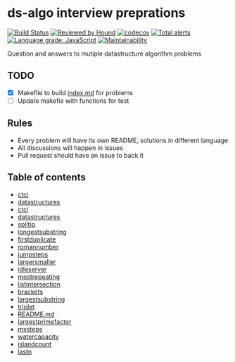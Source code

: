 # ds-algo interview preprations
[![Build Status](https://travis-ci.com/sarathsp06/dsalgogym.svg?branch=master)](https://travis-ci.com/sarathsp06/dsalgogym) [![Reviewed by Hound](https://img.shields.io/badge/Reviewed_by-Hound-8E64B0.svg)](https://houndci.com) [![codecov](https://codecov.io/gh/sarathsp06/dsalgogym/branch/master/graph/badge.svg)](https://codecov.io/gh/sarathsp06/dsalgogym) [![Total alerts](https://img.shields.io/lgtm/alerts/g/sarathsp06/dsalgogym.svg?logo=lgtm&logoWidth=18)](https://lgtm.com/projects/g/sarathsp06/dsalgogym/alerts/) [![Language grade: JavaScript](https://img.shields.io/lgtm/grade/javascript/g/sarathsp06/dsalgogym.svg?logo=lgtm&logoWidth=18)](https://lgtm.com/projects/g/sarathsp06/dsalgogym/context:javascript) [![Maintainability](https://api.codeclimate.com/v1/badges/4bb4796283d957ac671b/maintainability)](https://codeclimate.com/github/sarathsp06/dsalgogym/maintainability)

Question and answers to mutiple datastructure algorithm problems 

## TODO
- [X] Makefile to build [index.md](./INDEX.md) for problems
- [ ] Update makefie with functions for test 

## Rules
* Every problem  will have its own README, solutions in different language
* All discussions will happen in issues
* Pull request should have an issue to back it

## Table of contents
 - [ctci](ctci)
  - [datastructures](ctci/datastructures)
 - [ctci](misc)
  - [datastructures](misc/datastructures)
  - [splitip](misc/splitip)
  - [longestsubstring](misc/longestsubstring)
  - [firstduplicate](misc/firstduplicate)
  - [romannumber](misc/romannumber)
  - [jumpsteps](misc/jumpsteps)
  - [largersmaller](misc/largersmaller)
  - [idleserver](misc/idleserver)
  - [mostrepeating](misc/mostrepeating)
  - [listintersection](misc/listintersection)
  - [brackets](misc/brackets)
  - [largestsubstring](misc/largestsubstring)
  - [triplet](misc/triplet)
  - [README.md](misc/README.md)
  - [largestprimefactor](misc/largestprimefactor)
  - [mxsteps](misc/mxsteps)
  - [watercapacity](misc/watercapacity)
  - [islandcount](misc/islandcount)
  - [lastn](misc/lastn)

